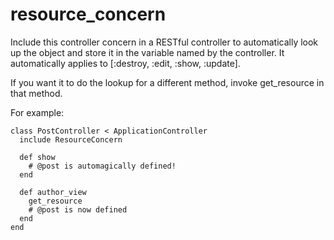 # resource_concern
Include this controller concern in a RESTful controller to automatically look up the object and store it in the variable named by the controller. It automatically applies to [:destroy, :edit, :show, :update].

If you want it to do the lookup for a different method, invoke get_resource in that method.

For example:
```
class PostController < ApplicationController
  include ResourceConcern

  def show
    # @post is automagically defined!
  end

  def author_view
    get_resource
    # @post is now defined
  end
end
```

